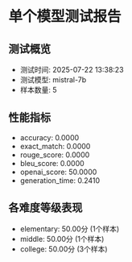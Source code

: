 
# 单个模型测试报告

## 测试概览
- 测试时间: 2025-07-22 13:38:23
- 测试模型: mistral-7b
- 样本数量: 5

## 性能指标
- accuracy: 0.0000
- exact_match: 0.0000
- rouge_score: 0.0000
- bleu_score: 0.0000
- openai_score: 50.0000
- generation_time: 0.2410

## 各难度等级表现
- elementary: 50.00分 (1个样本)
- middle: 50.00分 (1个样本)
- college: 50.00分 (3个样本)
